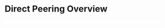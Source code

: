 # Direct Peering Overview

![](https://github.com/JonmarCorpuz/LetsLearn/blob/main/Assets/Whitespace.png)
